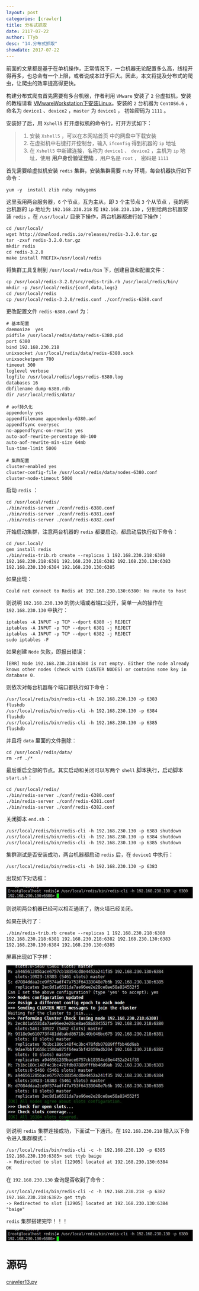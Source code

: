 ```yaml
---
layout: post
categories: [crawler]
title: 分布式抓取
date: 2117-07-22
author: TTyb
desc: "14.分布式抓取"
showdate: 2017-07-22
---
```


前面的文章都是基于在单机操作，正常情况下，一台机器无论配置多么高，线程开得再多，也总会有一个上限，或者说成本过于巨大。因此，本文将提及分布式的爬虫，让爬虫的效率提高得更快。

构建分布式爬虫首先需要有多台机器，作者利用 `VMware` 安装了 `2` 台虚拟机，安装的教程请看 [VMwareWorkstation下安装Linux](http://www.tybai.com/linux/VMwareWorkstation%E4%B8%8B%E5%AE%89%E8%A3%85Linux.html)。安装的 `2` 台机器为 `CentOS6.6` ，命名为 `device1` 、`device2` ，`master` 为 `device1` ， 初始密码为 `1111` 。

安装好了后，用 `Xshell5` 打开虚拟机的命令行，打开方式如下：

>1. 安装 `Xshell5` ，可以在本网站首页 中的网盘中下载安装
>2. 在虚拟机中右键打开控制台，输入 `ifconfig` 得到机器的 `ip` 地址
>3. 在 `Xshell5` 中新建连接，名称为 `device1` 、 `device2` ，主机为 `ip` 地址，使用 **用户身份验证登陆** ，用户名是 `root` ， 密码是 `1111`

首先需要给虚拟机安装 `redis` 集群，安装集群需要 `ruby` 环境，每台机器执行如下命令：

```
yum -y  install zlib ruby rubygems
```

这里我用两台服务器，`6` 个节点，互为主从，即 `3` 个主节点 `3` 个从节点 ，我的两台机器的 `ip` 地址为 `192.168.230.218` 和 `192.168.230.130` ，分别给两台机器安装 `redis` ，在 `/usr/local/` 目录下操作，两台机器都进行如下操作：

```
cd /usr/local/
wget http://download.redis.io/releases/redis-3.2.0.tar.gz
tar -zxvf redis-3.2.0.tar.gz
mkdir redis
cd redis-3.2.0
make install PREFIX=/usr/local/redis
```

将集群工具复制到 `/usr/local/redis/bin` 下，创建目录和配置文件：

```
cp /usr/local/redis-3.2.0/src/redis-trib.rb /usr/local/redis/bin/
mkdir -p /usr/local/redis/{conf,data,logs}
cd /usr/local/redis
cp /usr/local/redis-3.2.0/redis.conf ./conf/redis-6380.conf
```

更改配置文件 `redis-6380.conf` 为：

```
# 基本配置
daemonize  yes
pidfile /usr/local/redis/data/redis-6380.pid
port 6380
bind 192.168.230.218
unixsocket /usr/local/redis/data/redis-6380.sock
unixsocketperm 700
timeout 300
loglevel verbose
logfile /usr/local/redis/logs/redis-6380.log
databases 16
dbfilename dump-6380.rdb
dir /usr/local/redis/data/ 

# aof持久化
appendonly yes
appendfilename appendonly-6380.aof
appendfsync everysec
no-appendfsync-on-rewrite yes
auto-aof-rewrite-percentage 80-100
auto-aof-rewrite-min-size 64mb
lua-time-limit 5000

# 集群配置
cluster-enabled yes
cluster-config-file /usr/local/redis/data/nodes-6380.conf 
cluster-node-timeout 5000
```

启动 `redis` ：

```
cd /usr/local/redis/
./bin/redis-server ./conf/redis-6380.conf
./bin/redis-server ./conf/redis-6381.conf
./bin/redis-server ./conf/redis-6382.conf
```

开始启动集群，注意两台机器的 `redis` 都要启动，都启动后执行如下命令：

```
cd /usr.local/
gem install redis
./bin/redis-trib.rb create --replicas 1 192.168.230.218:6380 192.168.230.218:6381 192.168.230.218:6382 192.168.230.130:6383 192.168.230.130:6384 192.168.230.130:6385
```

如果出现：

```
Could not connect to Redis at 192.168.230.130:6380: No route to host
```

则说明 `192.168.230.130` 的防火墙或者端口没开，简单一点的操作在 `192.168.230.130` 中执行：

```
iptables -A INPUT -p TCP --dport 6380 -j REJECT
iptables -A INPUT -p TCP --dport 6381 -j REJECT
iptables -A INPUT -p TCP --dport 6382 -j REJECT
sudo iptables -F
```

如果创建 `Node` 失败，即报出错误：

```
[ERR] Node 192.168.230.218:6380 is not empty. Either the node already knows other nodes (check with CLUSTER NODES) or contains some key in database 0.
```

则依次对每台机器每个端口都执行如下命令：

```
/usr/local/redis/bin/redis-cli -h 192.168.230.130 -p 6383
flushdb
/usr/local/redis/bin/redis-cli -h 192.168.230.130 -p 6384
flushdb
/usr/local/redis/bin/redis-cli -h 192.168.230.130 -p 6385
flushdb
```

并且将 `data` 里面的文件删除：

```
cd /usr/local/redis/data/
rm -rf ./*
```

最后重启全部的节点。其实启动和关闭可以写两个 `shell` 脚本执行，启动脚本 `start.sh`：

```
cd /usr/local/redis/
./bin/redis-server ./conf/redis-6380.conf
./bin/redis-server ./conf/redis-6381.conf
./bin/redis-server ./conf/redis-6382.conf
```

关闭脚本 `end.sh` ：

```
/usr/local/redis/bin/redis-cli -h 192.168.230.130 -p 6383 shutdown
/usr/local/redis/bin/redis-cli -h 192.168.230.130 -p 6384 shutdown
/usr/local/redis/bin/redis-cli -h 192.168.230.130 -p 6385 shutdown
```

集群测试是否安装成功，两台机器都启动 `redis` 后，在 `device1` 中执行：

```
/usr/local/redis/bin/redis-cli -h 192.168.230.130 -p 6383
```

出现如下对话框：

<p style="text-align:center"><img src="/img/crawler14/result1.jpg"/></p>

则说明两台机器已经可以相互通讯了，防火墙已经关闭。

如果在执行了：

```
./bin/redis-trib.rb create --replicas 1 192.168.230.218:6380 192.168.230.218:6381 192.168.230.218:6382 192.168.230.130:6383 192.168.230.130:6384 192.168.230.130:6385
```

屏幕出现如下字样：

<p style="text-align:center"><img src="/img/crawler14/result2.jpg"/></p>

则说明 `redis` 集群连接成功，下面试一下通讯。在 `192.168.230.218` 输入以下命令进入集群模式：

```
/usr/local/redis/bin/redis-cli -c -h 192.168.230.130 -p 6385
192.168.230.130:6385> set ttyb baige
-> Redirected to slot [12905] located at 192.168.230.130:6384
OK
```

在 `192.168.230.130` 查询是否收到了命令：

```
/usr/local/redis/bin/redis-cli -c -h 192.168.230.218 -p 6382
192.168.230.218:6382> get ttyb
-> Redirected to slot [12905] located at 192.168.230.130:6384
"baige"
```

`redis` 集群搭建完毕！！！

<p style="text-align:center"><img src="/img/crawler14/result1.jpg"/></p>

# 源码

<a href="/code/crawler13/crawler13.py" target="_blank">crawler13.py</a>
